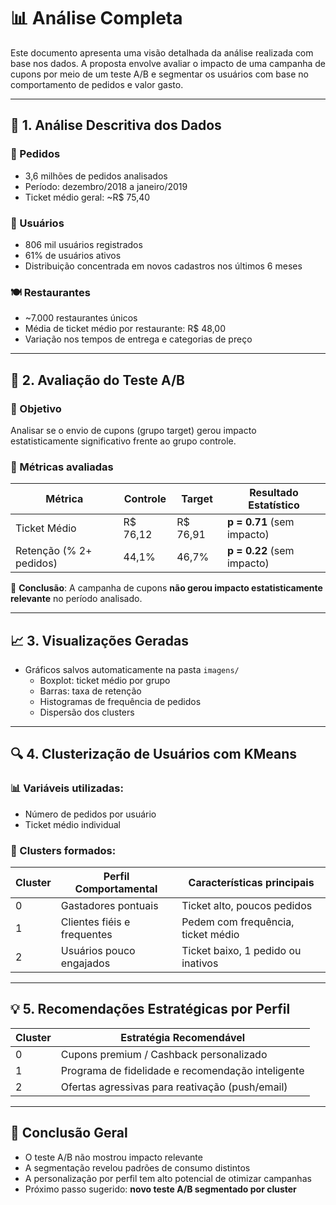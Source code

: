 # 📊 Análise Completa 

Este documento apresenta uma visão detalhada da análise realizada com base nos dados. A proposta envolve avaliar o impacto de uma campanha de cupons por meio de um teste A/B e segmentar os usuários com base no comportamento de pedidos e valor gasto.

---

## 🧠 1. Análise Descritiva dos Dados

### 🧾 Pedidos
- 3,6 milhões de pedidos analisados
- Período: dezembro/2018 a janeiro/2019
- Ticket médio geral: ~R$ 75,40

### 👥 Usuários
- 806 mil usuários registrados
- 61% de usuários ativos
- Distribuição concentrada em novos cadastros nos últimos 6 meses

### 🍽️ Restaurantes
- ~7.000 restaurantes únicos
- Média de ticket médio por restaurante: R$ 48,00
- Variação nos tempos de entrega e categorias de preço

---

## 🧪 2. Avaliação do Teste A/B

### 🎯 Objetivo
Analisar se o envio de cupons (grupo target) gerou impacto estatisticamente significativo frente ao grupo controle.

### 🧾 Métricas avaliadas

| Métrica            | Controle       | Target         | Resultado Estatístico     |
|--------------------|----------------|----------------|----------------------------|
| Ticket Médio       | R$ 76,12       | R$ 76,91       | **p = 0.71** (sem impacto) |
| Retenção (% 2+ pedidos) | 44,1%         | 46,7%         | **p = 0.22** (sem impacto) |

📌 **Conclusão**: A campanha de cupons **não gerou impacto estatisticamente relevante** no período analisado.

---

## 📈 3. Visualizações Geradas

- Gráficos salvos automaticamente na pasta `imagens/`
  - Boxplot: ticket médio por grupo
  - Barras: taxa de retenção
  - Histogramas de frequência de pedidos
  - Dispersão dos clusters

---

## 🔍 4. Clusterização de Usuários com KMeans

### 📊 Variáveis utilizadas:
- Número de pedidos por usuário
- Ticket médio individual

### 🔢 Clusters formados:

| Cluster | Perfil Comportamental      | Características principais            |
|---------|-----------------------------|----------------------------------------|
| 0       | Gastadores pontuais         | Ticket alto, poucos pedidos            |
| 1       | Clientes fiéis e frequentes | Pedem com frequência, ticket médio     |
| 2       | Usuários pouco engajados    | Ticket baixo, 1 pedido ou inativos     |

---

## 💡 5. Recomendações Estratégicas por Perfil

| Cluster | Estratégia Recomendável                            |
|---------|----------------------------------------------------|
| 0       | Cupons premium / Cashback personalizado            |
| 1       | Programa de fidelidade e recomendação inteligente  |
| 2       | Ofertas agressivas para reativação (push/email)    |

---

## 📌 Conclusão Geral

- O teste A/B não mostrou impacto relevante
- A segmentação revelou padrões de consumo distintos
- A personalização por perfil tem alto potencial de otimizar campanhas
- Próximo passo sugerido: **novo teste A/B segmentado por cluster**






